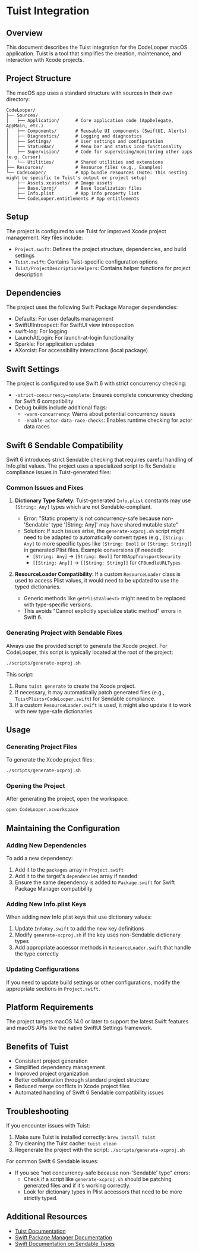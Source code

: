 # Tuist Integration

## Overview

This document describes the Tuist integration for the CodeLooper macOS application. Tuist is a tool that simplifies the creation, maintenance, and interaction with Xcode projects.

## Project Structure

The macOS app uses a standard structure with sources in their own directory:

```
CodeLooper/
├── Sources/
│   ├── Application/      # Core application code (AppDelegate, AppMain, etc.)
│   ├── Components/       # Reusable UI components (SwiftUI, Alerts)
│   ├── Diagnostics/      # Logging and diagnostics
│   ├── Settings/         # User settings and configuration
│   ├── StatusBar/        # Menu bar and status icon functionality
│   ├── Supervision/      # Code for supervising/monitoring other apps (e.g. Cursor)
│   └── Utilities/        # Shared utilities and extensions
├── Resources/            # Resource files (e.g., Examples)
└── CodeLooper/           # App bundle resources (Note: This nesting might be specific to Tuist's output or project setup)
    ├── Assets.xcassets/  # Image assets
    ├── Base.lproj/       # Base localization files
    ├── Info.plist        # App info property list
    └── CodeLooper.entitlements # App entitlements
```

## Setup

The project is configured to use Tuist for improved Xcode project management. Key files include:

- `Project.swift`: Defines the project structure, dependencies, and build settings
- `Tuist.swift`: Contains Tuist-specific configuration options
- `Tuist/ProjectDescriptionHelpers`: Contains helper functions for project description

## Dependencies

The project uses the following Swift Package Manager dependencies:

- Defaults: For user defaults management
- SwiftUIIntrospect: For SwiftUI view introspection
- swift-log: For logging
- LaunchAtLogin: For launch-at-login functionality
- Sparkle: For application updates
- AXorcist: For accessibility interactions (local package)

## Swift Settings

The project is configured to use Swift 6 with strict concurrency checking:

- `-strict-concurrency=complete`: Ensures complete concurrency checking for Swift 6 compatibility
- Debug builds include additional flags:
  - `-warn-concurrency`: Warns about potential concurrency issues
  - `-enable-actor-data-race-checks`: Enables runtime checking for actor data races

## Swift 6 Sendable Compatibility

Swift 6 introduces strict Sendable checking that requires careful handling of Info.plist values. The project uses a specialized script to fix Sendable compliance issues in Tuist-generated files:

### Common Issues and Fixes

1. **Dictionary Type Safety**: Tuist-generated `Info.plist` constants may use `[String: Any]` types which are not Sendable-compliant.

   - Error: "Static property is not concurrency-safe because non-'Sendable' type '[String: Any]' may have shared mutable state"
   - Solution: If such issues arise, the `generate-xcproj.sh` script might need to be adapted to automatically convert types (e.g., `[String: Any]` to more specific types like `[String: Bool]` or `[String: String]`) in generated Plist files.
     Example conversions (if needed):
     - `[String: Any]` → `[String: Bool]` for `NSAppTransportSecurity`
     - `[[String: Any]]` → `[[String: String]]` for `CFBundleURLTypes`

2. **ResourceLoader Compatibility**: If a custom `ResourceLoader` class is used to access Plist values, it would need to be updated to use the typed dictionaries.
   - Generic methods like `getPlistValue<T>` might need to be replaced with type-specific versions.
   - This avoids "Cannot explicitly specialize static method" errors in Swift 6.

### Generating Project with Sendable Fixes

Always use the provided script to generate the Xcode project. For CodeLooper, this script is typically located at the root of the project:
```bash
./scripts/generate-xcproj.sh
```

This script:

1. Runs `tuist generate` to create the Xcode project.
2. If necessary, it may automatically patch generated files (e.g., `TuistPlists+CodeLooper.swift`) for Sendable compliance.
3. If a custom `ResourceLoader.swift` is used, it might also update it to work with new type-safe dictionaries.

## Usage

### Generating Project Files

To generate the Xcode project files:
```bash
./scripts/generate-xcproj.sh
```

### Opening the Project

After generating the project, open the workspace:
```bash
open CodeLooper.xcworkspace
```

## Maintaining the Configuration

### Adding New Dependencies

To add a new dependency:

1. Add it to the `packages` array in `Project.swift`
2. Add it to the target's `dependencies` array if needed
3. Ensure the same dependency is added to `Package.swift` for Swift Package Manager compatibility

### Adding New Info.plist Keys

When adding new Info.plist keys that use dictionary values:

1. Update `InfoKey.swift` to add the new key definitions
2. Modify `generate-xcproj.sh` if the key uses non-Sendable dictionary types
3. Add appropriate accessor methods in `ResourceLoader.swift` that handle the type correctly

### Updating Configurations

If you need to update build settings or other configurations, modify the appropriate sections in `Project.swift`.

## Platform Requirements

The project targets macOS 14.0 or later to support the latest Swift features and macOS APIs like the native SwiftUI Settings framework.

## Benefits of Tuist

- Consistent project generation
- Simplified dependency management
- Improved project organization
- Better collaboration through standard project structure
- Reduced merge conflicts in Xcode project files
- Automated handling of Swift 6 Sendable compatibility issues

## Troubleshooting

If you encounter issues with Tuist:

1. Make sure Tuist is installed correctly: `brew install tuist`
2. Try cleaning the Tuist cache: `tuist clean`
3. Regenerate the project with the script: `./scripts/generate-xcproj.sh`

For common Swift 6 Sendable issues:

- If you see "not concurrency-safe because non-'Sendable' type" errors:
  - Check if a script like `generate-xcproj.sh` should be patching generated files and if it's working correctly.
  - Look for dictionary types in Plist accessors that need to be more strictly typed.

## Additional Resources

- [Tuist Documentation](https://docs.tuist.io/documentation)
- [Swift Package Manager Documentation](https://swift.org/package-manager/)
- [Swift Documentation on Sendable Types](https://docs.swift.org/swift-book/documentation/the-swift-programming-language/concurrency#Sendable-Types)
